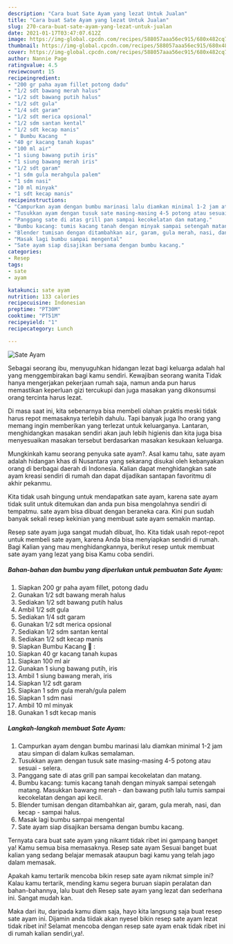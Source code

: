 ```yaml
---
description: "Cara buat Sate Ayam yang lezat Untuk Jualan"
title: "Cara buat Sate Ayam yang lezat Untuk Jualan"
slug: 270-cara-buat-sate-ayam-yang-lezat-untuk-jualan
date: 2021-01-17T03:47:07.612Z
image: https://img-global.cpcdn.com/recipes/588057aaa56ec915/680x482cq70/sate-ayam-foto-resep-utama.jpg
thumbnail: https://img-global.cpcdn.com/recipes/588057aaa56ec915/680x482cq70/sate-ayam-foto-resep-utama.jpg
cover: https://img-global.cpcdn.com/recipes/588057aaa56ec915/680x482cq70/sate-ayam-foto-resep-utama.jpg
author: Nannie Page
ratingvalue: 4.5
reviewcount: 15
recipeingredient:
- "200 gr paha ayam fillet potong dadu"
- "1/2 sdt bawang merah halus"
- "1/2 sdt bawang putih halus"
- "1/2 sdt gula"
- "1/4 sdt garam"
- "1/2 sdt merica opsional"
- "1/2 sdm santan kental"
- "1/2 sdt kecap manis"
- " Bumbu Kacang  "
- "40 gr kacang tanah kupas"
- "100 ml air"
- "1 siung bawang putih iris"
- "1 siung bawang merah iris"
- "1/2 sdt garam"
- "1 sdm gula merahgula palem"
- "1 sdm nasi"
- "10 ml minyak"
- "1 sdt kecap manis"
recipeinstructions:
- "Campurkan ayam dengan bumbu marinasi lalu diamkan minimal 1-2 jam atau simpan di dalam kulkas semalaman."
- "Tusukkan ayam dengan tusuk sate masing-masing 4-5 potong atau sesuai selera."
- "Panggang sate di atas grill pan sampai kecokelatan dan matang."
- "Bumbu kacang: tumis kacang tanah dengan minyak sampai setengah matang. Masukkan bawang merah dan bawang putih lalu tumis sampai kecokelatan dengan api kecil."
- "Blender tumisan dengan ditambahkan air, garam, gula merah, nasi, dan kecap sampai halus."
- "Masak lagi bumbu sampai mengental"
- "Sate ayam siap disajikan bersama dengan bumbu kacang."
categories:
- Resep
tags:
- sate
- ayam

katakunci: sate ayam 
nutrition: 133 calories
recipecuisine: Indonesian
preptime: "PT30M"
cooktime: "PT51M"
recipeyield: "1"
recipecategory: Lunch

---
```



![Sate Ayam](https://img-global.cpcdn.com/recipes/588057aaa56ec915/680x482cq70/sate-ayam-foto-resep-utama.jpg)

Sebagai seorang ibu, menyuguhkan hidangan lezat bagi keluarga adalah hal yang menggembirakan bagi kamu sendiri. Kewajiban seorang  wanita Tidak hanya mengerjakan pekerjaan rumah saja, namun anda pun harus memastikan keperluan gizi tercukupi dan juga masakan yang dikonsumsi orang tercinta harus lezat.

Di masa  saat ini, kita sebenarnya bisa membeli olahan praktis meski tidak harus repot memasaknya terlebih dahulu. Tapi banyak juga lho orang yang memang ingin memberikan yang terlezat untuk keluarganya. Lantaran, menghidangkan masakan sendiri akan jauh lebih higienis dan kita juga bisa menyesuaikan masakan tersebut berdasarkan masakan kesukaan keluarga. 



Mungkinkah kamu seorang penyuka sate ayam?. Asal kamu tahu, sate ayam adalah hidangan khas di Nusantara yang sekarang disukai oleh kebanyakan orang di berbagai daerah di Indonesia. Kalian dapat menghidangkan sate ayam kreasi sendiri di rumah dan dapat dijadikan santapan favoritmu di akhir pekanmu.

Kita tidak usah bingung untuk mendapatkan sate ayam, karena sate ayam tidak sulit untuk ditemukan dan anda pun bisa mengolahnya sendiri di tempatmu. sate ayam bisa dibuat dengan beraneka cara. Kini pun sudah banyak sekali resep kekinian yang membuat sate ayam semakin mantap.

Resep sate ayam juga sangat mudah dibuat, lho. Kita tidak usah repot-repot untuk membeli sate ayam, karena Anda bisa menyiapkan sendiri di rumah. Bagi Kalian yang mau menghidangkannya, berikut resep untuk membuat sate ayam yang lezat yang bisa Kamu coba sendiri.

<!--inarticleads1-->

##### Bahan-bahan dan bumbu yang diperlukan untuk pembuatan Sate Ayam:

1. Siapkan 200 gr paha ayam fillet, potong dadu
1. Gunakan 1/2 sdt bawang merah halus
1. Sediakan 1/2 sdt bawang putih halus
1. Ambil 1/2 sdt gula
1. Sediakan 1/4 sdt garam
1. Gunakan 1/2 sdt merica opsional
1. Sediakan 1/2 sdm santan kental
1. Sediakan 1/2 sdt kecap manis
1. Siapkan  Bumbu Kacang 🥜 :
1. Siapkan 40 gr kacang tanah kupas
1. Siapkan 100 ml air
1. Gunakan 1 siung bawang putih, iris
1. Ambil 1 siung bawang merah, iris
1. Siapkan 1/2 sdt garam
1. Siapkan 1 sdm gula merah/gula palem
1. Siapkan 1 sdm nasi
1. Ambil 10 ml minyak
1. Gunakan 1 sdt kecap manis




<!--inarticleads2-->

##### Langkah-langkah membuat Sate Ayam:

1. Campurkan ayam dengan bumbu marinasi lalu diamkan minimal 1-2 jam atau simpan di dalam kulkas semalaman.
1. Tusukkan ayam dengan tusuk sate masing-masing 4-5 potong atau sesuai - selera.
1. Panggang sate di atas grill pan sampai kecokelatan dan matang.
1. Bumbu kacang: tumis kacang tanah dengan minyak sampai setengah matang. Masukkan bawang merah - dan bawang putih lalu tumis sampai kecokelatan dengan api kecil.
1. Blender tumisan dengan ditambahkan air, garam, gula merah, nasi, dan kecap - sampai halus.
1. Masak lagi bumbu sampai mengental
1. Sate ayam siap disajikan bersama dengan bumbu kacang.




Ternyata cara buat sate ayam yang nikamt tidak ribet ini gampang banget ya! Kamu semua bisa memasaknya. Resep sate ayam Sesuai banget buat kalian yang sedang belajar memasak ataupun bagi kamu yang telah jago dalam memasak.

Apakah kamu tertarik mencoba bikin resep sate ayam nikmat simple ini? Kalau kamu tertarik, mending kamu segera buruan siapin peralatan dan bahan-bahannya, lalu buat deh Resep sate ayam yang lezat dan sederhana ini. Sangat mudah kan. 

Maka dari itu, daripada kamu diam saja, hayo kita langsung saja buat resep sate ayam ini. Dijamin anda tiidak akan nyesel bikin resep sate ayam lezat tidak ribet ini! Selamat mencoba dengan resep sate ayam enak tidak ribet ini di rumah kalian sendiri,ya!.

